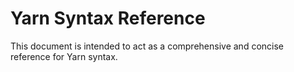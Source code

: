 # Yarn Syntax Reference

This document is intended to act as a comprehensive and concise reference for Yarn syntax.